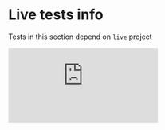 # Live tests info 

Tests in this section depend on `live` project

![Analytics](https://kentico-ga-beacon.azurewebsites.net/api/UA-69014260-4/Enngage/kentico-cloud-js/master/packages/delivery/test-browser/live-tests/readme.md?pixel)
